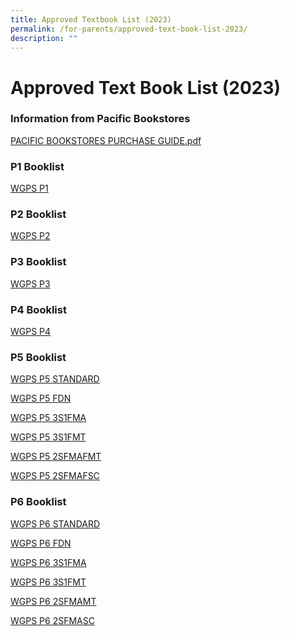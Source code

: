 ```yaml
---
title: Approved Textbook List (2023)
permalink: /for-parents/approved-text-book-list-2023/
description: ""
---
```


# **Approved Text Book List (2023)**

### Information from Pacific Bookstores

[PACIFIC BOOKSTORES PURCHASE GUIDE.pdf](/files/PACIFIC%20BOOKSTORES%20PURCHASE%20GUIDE.pdf)

### P1 Booklist  

[WGPS P1](/files/Approved%20Text%20Book%20List%20(2023)/P1.pdf)
  
### P2 Booklist

[WGPS P2](/files/Approved%20Text%20Book%20List%20(2023)/P2.pdf)

  ### P3 Booklist

[WGPS P3](/files/Approved%20Text%20Book%20List%20(2023)/P3.pdf)

### P4 Booklist

[WGPS P4](/files/Approved%20Text%20Book%20List%20(2023)/P4.pdf)

### P5 Booklist

[WGPS P5 STANDARD](/files/Approved%20Text%20Book%20List%20(2023)/P5%20STANDARD.pdf)

[WGPS P5 FDN](/files/Approved%20Text%20Book%20List%20(2023)/P5%20FDN.pdf)

[WGPS P5 3S1FMA](/files/Approved%20Text%20Book%20List%20(2023)/P5%203S1FMA.pdf)

[WGPS P5 3S1FMT](/files/Approved%20Text%20Book%20List%20(2023)/P5%203S1FMT.pdf)

[WGPS P5 2SFMAFMT](/files/Approved%20Text%20Book%20List%20(2023)/P5%202SFMAFMT.pdf)

[WGPS P5 2SFMAFSC](/files/Approved%20Text%20Book%20List%20(2023)/P5%202SFMAFSC.pdf)
  

### P6 Booklist
  
[WGPS P6 STANDARD](/files/Approved%20Text%20Book%20List%20(2023)/P6%20STANDARD.pdf)

[WGPS P6 FDN](/files/Approved%20Text%20Book%20List%20(2023)/P6%20FDN.pdf)

[WGPS P6 3S1FMA](/files/Approved%20Text%20Book%20List%20(2023)/P6%203S1FMA.pdf)

[WGPS P6 3S1FMT](/files/Approved%20Text%20Book%20List%20(2023)/P6%203S1FMT.pdf)

[WGPS P6 2SFMAMT](/files/Approved%20Text%20Book%20List%20(2023)/P6%202SFMAMT.pdf)

[WGPS P6 2SFMASC](/files/Approved%20Text%20Book%20List%20(2023)/P6%202SFMASC.pdf)